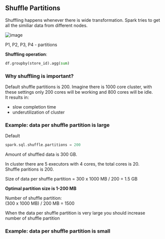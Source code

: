 ## Shuffle Partitions
Shuffling happens whenever there is wide transformation. Spark tries to get all the similiar data from different nodes.

![image](https://github.com/user-attachments/assets/93940604-54c9-49ea-9d6a-d415b5da3a6d)

P1, P2, P3, P4 - partitions  

**Shuffling operation**:  
```python
df.groupby(store_id).agg(sum)
```

### Why shuffling is important?
Default shuffle partitions is 200. Imagine there is 1000 core cluster, with these settings only 200 cores will be working and 800 cores will be idle.  
It results in:
- slow completion time
- underutilization of cluster 


### Example: data per shuffle partition is large
Default
```scala
spark.sql.shuffle.partitions = 200
```
Amount of shuffled data is 300 GB.

In cluster there are 5 executors with 4 cores, the total cores is 20.  
Shuffle paritions is 200.  

Size of data per shuffle partition = 300 x 1000 MB / 200 = 1.5 GB

**Optimal partition size is 1-200 MB**

Number of shuffle partition:  
(300 x 1000 MB) / 200 MB = 1500

When the data per shuffle partition is very large you should increase number of shuffle partition  

### Example: data per shuffle partition is small
